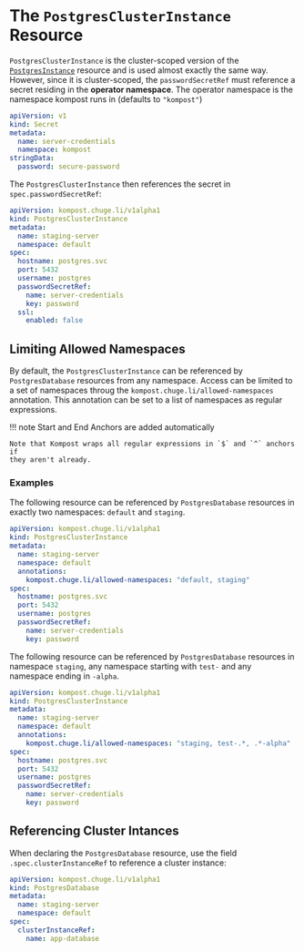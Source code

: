 # The `PostgresClusterInstance` Resource

`PostgresClusterInstance` is the cluster-scoped version of the
[`PostgresInstance`](postgres_instance.md) resource and is used almost exactly
the same way. However, since it is cluster-scoped, the `passwordSecretRef` must
reference a secret residing in the **operator namespace**. The operator
namespace is the namespace kompost runs in (defaults to `"kompost"`)

```yaml
apiVersion: v1
kind: Secret
metadata:
  name: server-credentials
  namespace: kompost
stringData:
  password: secure-password
```

The `PostgresClusterInstance` then references the secret in `spec.passwordSecretRef`:

```yaml
apiVersion: kompost.chuge.li/v1alpha1
kind: PostgresClusterInstance
metadata:
  name: staging-server
  namespace: default
spec:
  hostname: postgres.svc
  port: 5432
  username: postgres
  passwordSecretRef:
    name: server-credentials
    key: password
  ssl:
    enabled: false
```

## Limiting Allowed Namespaces

By default, the `PostgresClusterInstance` can be referenced by
`PostgresDatabase` resources from any namespace. Access can be limited to a set
of namespaces throug the `kompost.chuge.li/allowed-namespaces` annotation. This
annotation can be set to a list of namespaces as regular expressions.

!!! note Start and End Anchors are added automatically 

    Note that Kompost wraps all regular expressions in `$` and `^` anchors if
    they aren't already.

### Examples

The following resource can be referenced by `PostgresDatabase` resources in
exactly two namespaces: `default` and `staging`.

```yaml
apiVersion: kompost.chuge.li/v1alpha1
kind: PostgresClusterInstance
metadata:
  name: staging-server
  namespace: default
  annotations:
    kompost.chuge.li/allowed-namespaces: "default, staging"
spec:
  hostname: postgres.svc
  port: 5432
  username: postgres
  passwordSecretRef:
    name: server-credentials
    key: password
```

The following resource can be referenced by `PostgresDatabase` resources in
namespace `staging`, any namespace starting with `test-` and any namespace
ending in `-alpha`.

```yaml
apiVersion: kompost.chuge.li/v1alpha1
kind: PostgresClusterInstance
metadata:
  name: staging-server
  namespace: default
  annotations:
    kompost.chuge.li/allowed-namespaces: "staging, test-.*, .*-alpha"
spec:
  hostname: postgres.svc
  port: 5432
  username: postgres
  passwordSecretRef:
    name: server-credentials
    key: password
```

## Referencing Cluster Intances

When declaring the `PostgresDatabase` resource, use the field `.spec.clusterInstanceRef`
to reference a cluster instance:

```yaml
apiVersion: kompost.chuge.li/v1alpha1
kind: PostgresDatabase
metadata:
  name: staging-server
  namespace: default
spec:
  clusterInstanceRef:
    name: app-database
```

